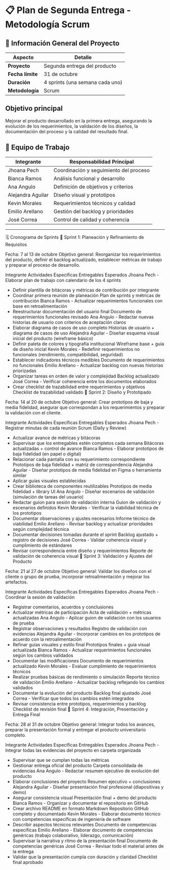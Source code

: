 # 📋 Plan de Segunda Entrega - Metodología Scrum

## 🎯 Información General del Proyecto

| **Aspecto** | **Detalle** |
|-------------|-------------|
| **Proyecto** | Segunda entrega del producto |
| **Fecha límite** | 31 de octubre |
| **Duración** | 4 sprints (una semana cada uno) |
| **Metodología** | Scrum |

## Objetivo principal
Mejorar el producto desarrollado en la primera entrega, asegurando la evolución de los requerimientos, la validación de los diseños, la documentación del proceso y la calidad del resultado final.

## 👥 Equipo de Trabajo

| **Integrante** | **Responsabilidad Principal** |
|----------------|------------------------------|
| Jhoana Pech | Coordinación y seguimiento del proceso |
| Bianca Ramos | Análisis funcional y desarrollo |
| Ana Angulo | Definición de objetivos y criterios |
| Alejandra Aguilar | Diseño visual y prototipos |
| Kevin Morales | Requerimientos técnicos y calidad |
| Emilio Arellano | Gestión del backlog y prioridades |
| José Correa | Control de calidad y coherencia |

---
🗓️ Cronograma de Sprints
🏁 Sprint 1: Planeación y Refinamiento de Requisitos

Fecha: 7 al 13 de octubre
Objetivo general: Reorganizar los requerimientos del producto, definir el backlog actualizado, establecer métricas de trabajo y preparar el proceso de desarrollo.

Integrante	Actividades Específicas	Entregables Esperados
Jhoana Pech	- Elaborar plan de trabajo con calendario de los 4 sprints
- Definir plantilla de bitácoras y métricas de contribución por integrante
- Coordinar primera reunión de planeación	Plan de sprints y métricas de contribución
Bianca Ramos	- Actualizar requerimientos funcionales con base en retroalimentación
- Reestructurar documentación del usuario final	Documento de requerimientos funcionales revisado
Ana Angulo	- Redactar nuevas historias de usuario con criterios de aceptación claros
- Elaborar diagrama de casos de uso completo	Historias de usuario + diagrama de casos de uso
Alejandra Aguilar	- Diseñar esquema visual inicial del producto (wireframe básico)
- Definir paleta de colores y tipografía institucional	Wireframe base + guía de diseño inicial
Kevin Morales	- Redefinir requerimientos no funcionales (rendimiento, compatibilidad, seguridad)
- Establecer indicadores técnicos medibles	Documento de requerimientos no funcionales
Emilio Arellano	- Actualizar backlog con nuevas historias priorizadas
- Organizar tareas en orden de valor y complejidad	Backlog actualizado
José Correa	- Verificar coherencia entre los documentos elaborados
- Crear checklist de trazabilidad entre requerimientos y objetivos	Checklist de trazabilidad validado
🚀 Sprint 2: Diseño y Prototipado

Fecha: 14 al 20 de octubre
Objetivo general: Crear prototipos de baja y media fidelidad, asegurar que correspondan a los requerimientos y preparar la validación con el cliente.

Integrante	Actividades Específicas	Entregables Esperados
Jhoana Pech	- Registrar minutas de cada reunión Scrum (Daily y Review)
- Actualizar avance de métricas y bitácoras
- Supervisar que los entregables estén completos cada semana	Bitácoras actualizadas + control de avance
Bianca Ramos	- Elaborar prototipos de baja fidelidad (en papel o digital)
- Relacionar cada pantalla con su requerimiento correspondiente	Prototipos de baja fidelidad + matriz de correspondencia
Alejandra Aguilar	- Diseñar prototipos de media fidelidad en Figma o herramienta similar
- Aplicar guías visuales establecidas
- Crear biblioteca de componentes reutilizables	Prototipos de media fidelidad + library UI
Ana Angulo	- Diseñar escenarios de validación (simulación de tareas del usuario)
- Redactar guion para sesión de validación interna	Guion de validación y escenarios definidos
Kevin Morales	- Verificar la viabilidad técnica de los prototipos
- Documentar observaciones y ajustes necesarios	Informe técnico de viabilidad
Emilio Arellano	- Revisar backlog y actualizar prioridades según complejidad técnica
- Documentar decisiones tomadas durante el sprint	Backlog ajustado + registro de decisiones
José Correa	- Validar coherencia visual y cumplimiento de estándares
- Revisar correspondencia entre diseño y requerimientos	Reporte de validación de coherencia visual
🧩 Sprint 3: Validación y Ajustes del Producto

Fecha: 21 al 27 de octubre
Objetivo general: Validar los diseños con el cliente o grupo de prueba, incorporar retroalimentación y mejorar los artefactos.

Integrante	Actividades Específicas	Entregables Esperados
Jhoana Pech	- Coordinar la sesión de validación
- Registrar comentarios, acuerdos y conclusiones
- Actualizar métricas de participación	Acta de validación + métricas actualizadas
Ana Angulo	- Aplicar guion de validación con los usuarios de prueba
- Registrar observaciones y resultados	Registro de validación con evidencias
Alejandra Aguilar	- Incorporar cambios en los prototipos de acuerdo con la retroalimentación
- Refinar guías visuales y estilo final	Prototipos finales + guía visual actualizada
Bianca Ramos	- Actualizar requerimientos funcionales según los cambios validados
- Documentar las modificaciones	Documento de requerimientos actualizado
Kevin Morales	- Evaluar cumplimiento de requerimientos técnicos
- Realizar pruebas básicas de rendimiento o simulación	Reporte técnico de validación
Emilio Arellano	- Actualizar backlog reflejando los cambios validados
- Documentar la evolución del producto	Backlog final ajustado
José Correa	- Verificar que todos los cambios estén integrados
- Revisar consistencia entre prototipos, requerimientos y backlog	Checklist de revisión final
🎯 Sprint 4: Integración, Presentación y Entrega Final

Fecha: 28 al 31 de octubre
Objetivo general: Integrar todos los avances, preparar la presentación formal y entregar el producto universitario completo.

Integrante	Actividades Específicas	Entregables Esperados
Jhoana Pech	- Integrar todas las evidencias del proyecto en carpeta organizada
- Supervisar que se cumplan todas las métricas
- Gestionar entrega oficial del producto	Carpeta consolidada de evidencias
Ana Angulo	- Redactar resumen ejecutivo de evolución del producto
- Elaborar conclusiones del proyecto	Resumen ejecutivo + conclusiones
Alejandra Aguilar	- Diseñar presentación final profesional (diapositivas y demo)
- Asegurar consistencia visual	Presentación final + demo del producto
Bianca Ramos	- Organizar y documentar el repositorio en GitHub
- Crear archivo README en formato Markdown	Repositorio GitHub completo y documentado
Kevin Morales	- Elaborar documento técnico con competencias específicas de ingeniería de software
- Describir aspectos técnicos relevantes	Documento de competencias específicas
Emilio Arellano	- Elaborar documento de competencias genéricas (trabajo colaborativo, liderazgo, comunicación)
- Supervisar la narrativa y ritmo de la presentación final	Documento de competencias genéricas
José Correa	- Revisar todo el material antes de la entrega
- Validar que la presentación cumpla con duración y claridad	Checklist final aprobado



